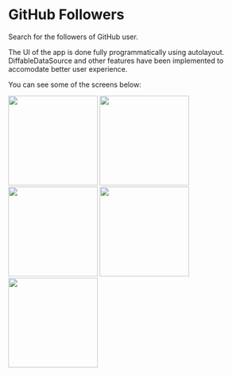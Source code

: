 # GitHub Followers
Search for the followers of GitHub user.

The UI of the app is done fully programmatically using autolayout. 
DiffableDataSource and other features have been implemented to accomodate better user experience.

You can see some of the screens below:

<p align="left">
  <img src="https://i.imgur.com/XQ30ePr.png" width="180"/>
  <img src="https://i.imgur.com/W6Ku1Zo.png" width="180"/> 
  <img src="https://i.imgur.com/xjHkjrX.png" width="180"/>
  <img src="https://i.imgur.com/uidAzAt.png" width="180"/>
  <img src="https://i.imgur.com/aa22u5f.png" width="180"/>
</p>
